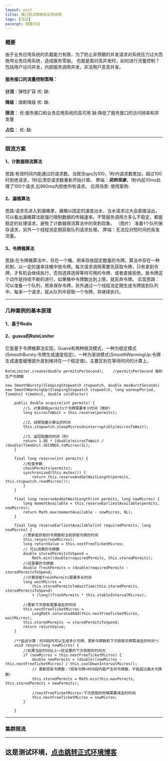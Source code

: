 ```yaml
---
layout: post
title: 接口限流策略和实例原理
tags: [测试]
excerpt: 摘要内容
---
```


### 概要
由于业务应用系统的负载能力有限，为了防止非预期的并发请求对系统压力过大而拖垮业务应用系统，造成服务雪崩。
也就是面对高并发时，如何进行流量控制？
包括用户访问并发，内部服务调用并发，非法用户恶意并发。
#### 服务接口的流量控制策略：
**分流**：弹性扩容
    优:
    缺: 

**降级**：熔断降级
    优:
    缺:

**限流**：
    优:服务接口和业务应用系统的高可用
    缺:降低了服务接口的访问频率和并发量

**占位**：
    优:
    缺:
    
---
### 限流方案
#### 1、计数器限流算法
思路:有效时间内能通过的请求数。当限流qps为100，1秒内请求数累加，超过100时拒绝请求，1秒后清空请求数重新开始计算。
弊端：***突刺现象***，1秒内前10ms处理了100个请求,后990ms内拒绝所有请求。
应用场景:
使用案例:
#### 2、漏桶算法
思路:请求先进入到漏桶里，漏桶以固定的速度出水，当水请求过大会直接溢出，可以看出漏桶算法能强行限制数据的传输速率。不管服务调用方多么不稳定，都能稳定的处理请求。避免了计数器限流算法中的突刺现象。
（图片）
准备1个队列保存请求，另外一个线程池定期获取队列请求处理。
弊端：无法应对短时间的突发流量。
#### 3、令牌桶算法
思路:在令牌桶算法中，存在一个桶，用来存放固定数量的令牌。算法中存在一种机制，以一定的速率往桶中放令牌。每次请求调用需要先获取令牌，只有拿到令牌，才有机会继续执行，否则选择选择等待可用的令牌、或者直接拒绝。放令牌这个动作是持续不断的进行，如果桶中令牌数达到上限，就丢弃令牌。
实现思路：可以准备一个队列，用来保存令牌，另外通过一个线程池定期生成令牌放到队列中，每来一个请求，就从队列中获取一个令牌，并继续执行。

---
### 几种案例的基本原理
#### 1、基于Redis

#### 2、guava的RateLimiter
它是基于令牌桶算法实现，Guava有两种限流模式，一种为稳定模式(SmoothBursty:令牌生成速度恒定)，一种为渐进模式(SmoothWarmingUp:令牌生成速度缓慢提升直到维持在一个稳定值)，主要区别在等待时间的计算上。
```
RateLimiter.create(double permitsPerSecond);    //permitsPerSecond 每秒生产令牌数

new SmoothBursty(SleepingStopwatch stopwatch, double maxBurstSeconds) 
new SmoothWarmingUp(SleepingStopwatch stopwatch, long warmupPeriod, TimeUnit timeUnit, double coldFactor)

    public double acquire(int permits) {
        //1、计算获取permits个令牌需要多少时间（微妙）
        long microsToWait = this.reserve(permits);  
        
        //2、线程阻塞计算出的时间
        this.stopwatch.sleepMicrosUninterruptibly(microsToWait);    
        
        //3、返回阻塞的时间（秒）
        return 1.0D * (double)microsToWait / (double)TimeUnit.SECONDS.toMicros(1L);
    }
    
    final long reserve(int permits) {
        //检查参数
        checkPermits(permits);
        synchronized(this.mutex()) {
            return this.reserveAndGetWaitLength(permits, this.stopwatch.readMicros());
        }
    }
    
    final long reserveAndGetWaitLength(int permits, long nowMicros) {
        long momentAvailable = this.reserveEarliestAvailable(permits, nowMicros);
        return Math.max(momentAvailable - nowMicros, 0L);
    }
    
    final long reserveEarliestAvailable(int requiredPermits, long nowMicros) {
        //更新能获取的令牌数和当前获取令牌的时间
        this.resync(nowMicros);
        long returnValue = this.nextFreeTicketMicros;
        // 可以消费的令牌数
        double storedPermitsToSpend = 
            Math.min((double)requiredPermits, this.storedPermits);
        //还需要的令牌数
        double freshPermits = (double)requiredPermits - storedPermitsToSpend;
        //计算获取freshPermits需要多长时间
        long waitMicros = 
            this.storedPermitsToWaitTime(this.storedPermits, storedPermitsToSpend) 
            + (long)(freshPermits * this.stableIntervalMicros);
        
        //更新下次获取需要减去的时间
        this.nextFreeTicketMicros = 
            LongMath.saturatedAdd(this.nextFreeTicketMicros, waitMicros);
        this.storedPermits -= storedPermitsToSpend;
        return returnValue;
    }
    
    /**延迟计算：时间段内可以生成多少令牌。更新令牌数和下次获取令牌需减去的时间*/
    void resync(long nowMicros) {
        //如果当前时间比上一轮设置的下次获取的时间大
        if (nowMicros > this.nextFreeTicketMicros) {
            double newPermits = (double)(nowMicros - this.nextFreeTicketMicros) / this.coolDownIntervalMicros();
            // 更新现有令牌数：（现有令牌+时间段内能产生的令牌数，不能超过最大令牌数）
            this.storedPermits = Math.min(this.maxPermits, this.storedPermits + newPermits);
            
            //nextFreeTicketMicros:下次获取的时候需要减去的时间
            this.nextFreeTicketMicros = nowMicros;
        }

    }
```

---
### 集群限流

---
## 这是测试环境，[点击跳转正式环境博客][1]

[1]: https://www.shanbing.top
